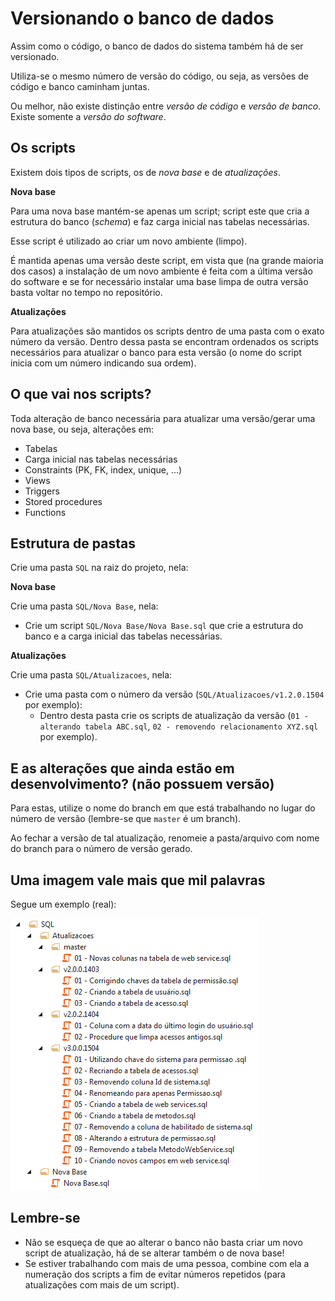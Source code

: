 # Versionando o banco de dados

Assim como o código, o banco de dados do sistema também há de ser versionado.

Utiliza-se o mesmo número de versão do código, ou seja, as versões de código e banco caminham juntas.

Ou melhor, não existe distinção entre *versão de código* e *versão de banco*.
Existe somente a *versão do software*.

## Os scripts

Existem dois tipos de scripts, os de *nova base* e de *atualizações*.

**Nova base**

Para uma nova base mantém-se apenas um script; script este que cria a estrutura do banco (*schema*) e faz carga inicial nas tabelas necessárias.

Esse script é utilizado ao criar um novo ambiente (limpo).

É mantida apenas uma versão deste script, em vista que (na grande maioria dos casos) a instalação de um novo ambiente é feita com a última versão do software e se for necessário instalar uma base limpa de outra versão basta voltar no tempo no repositório.

**Atualizações**

Para atualizações são mantidos os scripts dentro de uma pasta com o exato número da versão.
Dentro dessa pasta se encontram ordenados os scripts necessários para atualizar o banco para esta versão (o nome do script inicia com um número indicando sua ordem).

## O que vai nos scripts?

Toda alteração de banco necessária para atualizar uma versão/gerar uma nova base, ou seja, alterações em:

* Tabelas
* Carga inicial nas tabelas necessárias
* Constraints (PK, FK, index, unique, ...)
* Views
* Triggers
* Stored procedures
* Functions

## Estrutura de pastas

Crie uma pasta `SQL` na raiz do projeto, nela:

**Nova base**

Crie uma pasta `SQL/Nova Base`, nela:

* Crie um script `SQL/Nova Base/Nova Base.sql` que crie a estrutura do banco e a carga inicial das tabelas necessárias.

**Atualizações**

Crie uma pasta `SQL/Atualizacoes`, nela:

  * Crie uma pasta com o número da versão (`SQL/Atualizacoes/v1.2.0.1504` por exemplo):
    * Dentro desta pasta crie os scripts de atualização da versão (`01 - alterando tabela ABC.sql`, `02 - removendo relacionamento XYZ.sql` por exemplo).

## E as alterações que ainda estão em desenvolvimento? (não possuem versão)

Para estas, utilize o nome do branch em que está trabalhando no lugar do número de versão (lembre-se que `master` é um branch).

Ao fechar a versão de tal atualização, renomeie a pasta/arquivo com nome do branch para o número de versão gerado.

## Uma imagem vale mais que mil palavras

Segue um exemplo (real):

![](exemplo.png)

## Lembre-se

* Não se esqueça de que ao alterar o banco não basta criar um novo script de atualização, há de se alterar também o de nova base!
* Se estiver trabalhando com mais de uma pessoa, combine com ela a numeração dos scripts a fim de evitar números repetidos (para atualizações com mais de um script).
